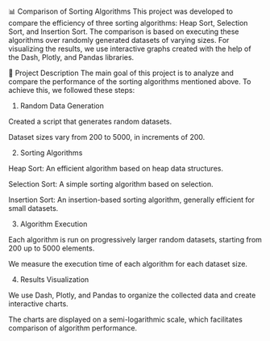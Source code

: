 📊 Comparison of Sorting Algorithms
This project was developed to compare the efficiency of three sorting algorithms: Heap Sort, Selection Sort, and Insertion Sort. The comparison is based on executing these algorithms over randomly generated datasets of varying sizes. For visualizing the results, we use interactive graphs created with the help of the Dash, Plotly, and Pandas libraries.

🧩 Project Description
The main goal of this project is to analyze and compare the performance of the sorting algorithms mentioned above. To achieve this, we followed these steps:

1. Random Data Generation

Created a script that generates random datasets.

Dataset sizes vary from 200 to 5000, in increments of 200.

2. Sorting Algorithms

Heap Sort: An efficient algorithm based on heap data structures.

Selection Sort: A simple sorting algorithm based on selection.

Insertion Sort: An insertion-based sorting algorithm, generally efficient for small datasets.

3. Algorithm Execution

Each algorithm is run on progressively larger random datasets, starting from 200 up to 5000 elements.

We measure the execution time of each algorithm for each dataset size.

4. Results Visualization

We use Dash, Plotly, and Pandas to organize the collected data and create interactive charts.

The charts are displayed on a semi-logarithmic scale, which facilitates comparison of algorithm performance.
